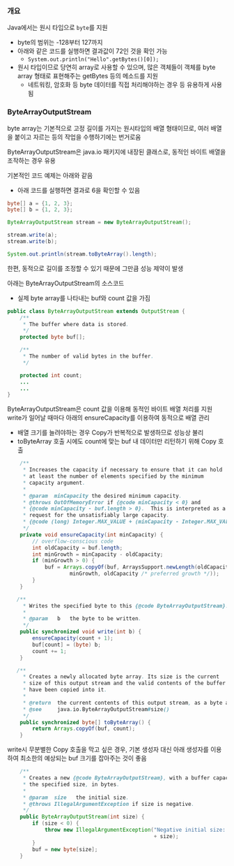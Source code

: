 ### 개요
Java에서는 원시 타입으로 `byte`를 지원
- byte의 범위는 -128부터 127까지
- 아래와 같은 코드를 실행하면 결과값이 72인 것을 확인 가능
	- `System.out.println("Hello".getBytes()[0]);`
- 원시 타입이므로 당연히 array로 사용할 수 있으며, 많은 객체들이 객체를 byte array 형태로 표현해주는 getBytes 등의 메소드를 지원
	- 네트워킹, 암호화 등 byte 데이터를 직접 처리해야하는 경우 등 유용하게 사용됨

### ByteArrayOutputStream
byte array는 기본적으로 고정 길이를 가지는 원시타입의 배열 형태이므로, 여러 배열을 붙이고 자르는 등의 작업을 수행하기에는 번거로움

ByteArrayOutputStream은 java.io 패키지에 내장된 클래스로, 동적인 바이트 배열을 조작하는 경우 유용

기본적인 코드 예제는 아래와 같음
- 아래 코드를 실행하면 결과로 6을 확인할 수 있음
```Java
byte[] a = {1, 2, 3};
byte[] b = {1, 2, 3};

ByteArrayOutputStream stream = new ByteArrayOutputStream();

stream.write(a);
stream.write(b);

System.out.println(stream.toByteArray().length);
```

한편, 동적으로 길이를 조정할 수 있기 때문에 그만큼 성능 제약이 발생

아래는 ByteArrayOutputStream의 소스코드
- 실제 byte array를 나타내는 buf와 count 값을 가짐
```Java
public class ByteArrayOutputStream extends OutputStream {
    /**
     * The buffer where data is stored.
     */
    protected byte buf[];

    /**
     * The number of valid bytes in the buffer.
     */

    protected int count;
	...
	...    
}
```

ByteArrayOutputStream은 count 값을 이용해 동적인 바이트 배열 처리를 지원
write가 일어날 때마다 아래의 ensureCapacity를 이용하여 동적으로 배열 관리
- 배열 크기를 늘려야하는 경우 Copy가 반복적으로 발생하므로 성능상 불리
- toByteArray 호출 시에도 count에 맞는 buf 내 데이터만 리턴하기 위해 Copy 호출
```Java
    /**
     * Increases the capacity if necessary to ensure that it can hold
     * at least the number of elements specified by the minimum
     * capacity argument.
     *
     * @param  minCapacity the desired minimum capacity.
     * @throws OutOfMemoryError if {@code minCapacity < 0} and
     * {@code minCapacity - buf.length > 0}.  This is interpreted as a
     * request for the unsatisfiably large capacity.
     * {@code (long) Integer.MAX_VALUE + (minCapacity - Integer.MAX_VALUE)}.
     */
    private void ensureCapacity(int minCapacity) {
        // overflow-conscious code
        int oldCapacity = buf.length;
        int minGrowth = minCapacity - oldCapacity;
        if (minGrowth > 0) {
            buf = Arrays.copyOf(buf, ArraysSupport.newLength(oldCapacity,
                    minGrowth, oldCapacity /* preferred growth */));
        }
    }

   /**
     * Writes the specified byte to this {@code ByteArrayOutputStream}.
     *
     * @param   b   the byte to be written.
     */
    public synchronized void write(int b) {
        ensureCapacity(count + 1);
        buf[count] = (byte) b;
        count += 1;
    }

   /**
     * Creates a newly allocated byte array. Its size is the current
     * size of this output stream and the valid contents of the buffer
     * have been copied into it.
     *
     * @return  the current contents of this output stream, as a byte array.
     * @see     java.io.ByteArrayOutputStream#size()
     */
    public synchronized byte[] toByteArray() {
        return Arrays.copyOf(buf, count);
    }
```

write시 무분별한 Copy 호출을 막고 싶은 경우, 기본 생성자 대신 아래 생성자를 이용하여 최소한의 예상되는 buf 크기를 잡아주는 것이 좋음
```Java
    /**
     * Creates a new {@code ByteArrayOutputStream}, with a buffer capacity of
     * the specified size, in bytes.
     *
     * @param  size   the initial size.
     * @throws IllegalArgumentException if size is negative.
     */
    public ByteArrayOutputStream(int size) {
        if (size < 0) {
            throw new IllegalArgumentException("Negative initial size: "
                                               + size);
        }
        buf = new byte[size];
    }
```